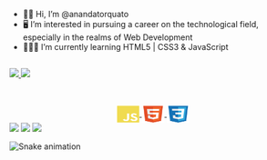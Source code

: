 <ul list-style-type="none"> 
  <li>👧🏽 Hi, I’m @anandatorquato</li>
  <li>🖥️ I’m interested in pursuing a career on the technological field, especially in the realms of Web Development</li>
  <li>👩🏽‍💻 I’m currently learning HTML5 | CSS3 & JavaScript</>
</ul>

##

<div align="left">
<a href="https://github.com/anandatorquato">
<img height="180em" src="https://github-readme-stats.vercel.app/api?username=anandatorquato&show_icons=true&theme=nord&include_all_commits=true&count_private=true"/>
<img height="180em" src="https://github-readme-stats.vercel.app/api/top-langs/?username=anandatorquato&layout=compact&langs_count=7&theme=nord"/>
</div>

##
  
<div align="center" style="display: inline_block"><br>
  <img align="center" alt="Ananda-Js" height="30" width="40" src="https://raw.githubusercontent.com/devicons/devicon/master/icons/javascript/javascript-plain.svg">
  <img align="center" alt="Ananda-HTML" height="30" width="40" src="https://raw.githubusercontent.com/devicons/devicon/master/icons/html5/html5-original.svg">
  <img align="center" alt="Ananda-CSS" height="30" width="40" src="https://raw.githubusercontent.com/devicons/devicon/master/icons/css3/css3-original.svg">
</div>
  
<div> 
  <a href="https://www.instagram.com/anandatorquato/" target="_blank"><img src="https://img.shields.io/badge/-Instagram-%23E4405F?style=for-the-badge&logo=instagram&logoColor=white" target="_blank"></a>
  <a href = "mailto:anandatorquato@hotmail.com"><img src="https://img.shields.io/badge/-Gmail-%23333?style=for-the-badge&logo=gmail&logoColor=white" target="_blank"></a>
  <a href="https://https://www.instagram.com/anandatorquato/" target="_blank"><img src="https://img.shields.io/badge/-LinkedIn-%230077B5?style=for-the-badge&logo=linkedin&logoColor=white" target="_blank"></a> 
 
  ![Snake animation](https://github.com/anandatorquato/anandatorquato/blob/output/github-contribution-grid-snake.svg)
 
</div>

